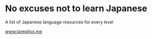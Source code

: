 # No excuses not to learn Japanese
A list of Japanese language resources for every level

www.tareqitos.me
